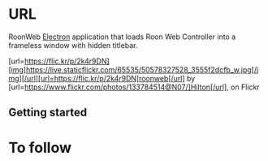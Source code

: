 # URL

RoonWeb [Electron](http://electron.atom.io) application that loads Roon Web Controller into a frameless window with hidden titlebar.

[url=https://flic.kr/p/2k4r9DN][img]https://live.staticflickr.com/65535/50578327528_3555f2dcfb_w.jpg[/img][/url][url=https://flic.kr/p/2k4r9DN]roonweb[/url] by [url=https://www.flickr.com/photos/133784514@N07/]Hilton[/url], on Flickr


## Getting started

# To follow
